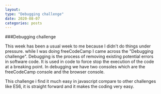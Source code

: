 ```yaml
---
layout:
type: "Debugging challenge"
date: 2020-08-07
categories: posts
---
```


###Debugging challenge

This week has been a usual week to me because I didn't do things under pressure.
while I was doing freeCodeCamp I came across the "Debugging challenge".
Debugging is the process of removing existing potential errors in software code.
It is used in code to force stop the execution of the code at a breaking point.
In debugging we have two consoles which are the freeCodeCamp console and the browser console.

This challenge i find it much easy in javascript compare to other challenges like ES6, it is straight forward and it makes the coding very easy.
